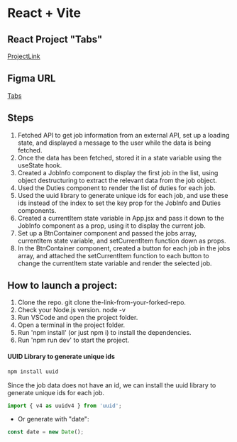 
# React + Vite

## React Project "Tabs"
[ProjectLink](https://vladyslava-buzova.github.io/tabs-06/)

## Figma URL
[Tabs](https://www.figma.com/file/DrIcAwfJriDTfxUa5fGPZs/Tabs?type=design&node-id=0-1&mode=design&t=Qfcq7sHUQprZlIld-0)

## Steps
1. Fetched API to get job information from an external API, set up a loading state, and displayed a message to the user while the data is being fetched.
2. Once the data has been fetched, stored it in a state variable using the useState hook.
3. Created a JobInfo component to display the first job in the list, using object destructuring to extract the relevant data from the job object.
4. Used the Duties component to render the list of duties for each job.
5. Used the uuid library to generate unique ids for each job, and use these ids instead of the index to set the key prop for the JobInfo and Duties components.
6. Created a currentItem state variable in App.jsx and pass it down to the JobInfo component as a prop, using it to display the current job.
7. Set up a BtnContainer component and passed the jobs array, currentItem state variable, and setCurrentItem function down as props.
8. In the BtnContainer component, created a button for each job in the jobs array, and attached the setCurrentItem function to each button to change the currentItem state variable and render the selected job.

## How to launch a project:
1. Clone the repo.
git clone the-link-from-your-forked-repo.
2. Check your Node.js version.
node -v
3. Run VSCode and open the project folder.
4. Open a terminal in the project folder.
5. Run 'npm install' (or just npm i) to install the dependencies.
6. Run 'npm run dev' to start the project.

#### UUID Library to generate unique ids

```sh
npm install uuid
```
Since the job data does not have an id, we can install the uuid library to generate unique ids for each job. 

```js
import { v4 as uuidv4 } from 'uuid';
```
- Or generate with "date":

```js
const date = new Date();
```
